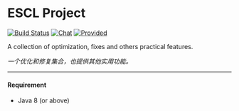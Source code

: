 ESCL Project
===============

[![Build Status](https://build.true-games.org/buildStatus/icon?job=ProtocolSupport)](https://build.true-games.org/job/ProtocolSupport/)
[![Chat](https://img.shields.io/badge/chat-gelandi-blue.svg)](http://www.relatev.com/forum.php?mod=viewthread&tid=167)
[![Provided](https://img.shields.io/badge/release-cloud-yellow.svg)](http://www.relatev.com/files/EscapeLag/EscapeLag.jar)

A collection of optimization, fixes and others practical features.

_一个优化和修复集合，也提供其他实用功能。_

---
#### Requirement
* Java 8 (or above)
